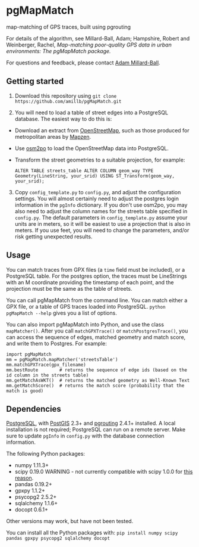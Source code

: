 # pgMapMatch
map-matching of GPS traces, built using pgrouting

For details of the algorithm, see Millard-Ball, Adam; Hampshire, Robert and Weinberger, Rachel, *Map-matching poor-quality GPS data in urban environments: The pgMapMatch package.* 

For questions and feedback, please contact [Adam Millard-Ball](https://people.ucsc.edu/~adammb/).

## Getting started ##
1. Download this repository using `git clone https://github.com/amillb/pgMapMatch.git`

2. You will need to load a table of street edges into a PostgreSQL database. The easiest way to do this is:
  * Download an extract from [OpenStreetMap](http://www.openstreetmap.org/), such as those produced for metropolitan areas by [Mapzen](https://mapzen.com/data/metro-extracts/).
  * Use [osm2po](http://osm2po.de) to load the OpenStreetMap data into PostgreSQL.
  * Transform the street geometries to a suitable projection, for example: 

     `ALTER TABLE streets_table ALTER COLUMN geom_way TYPE Geometry(LineString, your_srid) USING ST_Transform(geom_way, your_srid);` 

3. Copy `config_template.py` to `config.py`, and adjust the configuration settings. You will almost certainly need to adjust the postgres login information in the `pgInfo` dictionary. If you don't use osm2po, you may also need to adjust the column names for the streets table specified in `config.py`. The default parameters in `config_template.py` assume your units are in meters, so it will be easiest to use a projection that is also in meters. If you use feet, you will need to change the parameters, and/or risk getting unexpected results.

## Usage ##
You can match traces from GPX files (a `time` field must be included), or a PostgreSQL table. For the postgres option, the traces must be LineStrings with an M coordinate providing the timestamp of each point, and the projection must be the same as the table of streets.

You can call pgMapMatch from the command line. You can match either a GPX file, or a table of GPS traces loaded into PostgreSQL. `python pgMapMatch --help` gives you a list of options. 

You can also import pgMapMatch into Python, and use the class `mapMatcher()`. After you call `matchGPXTrace()` or `matchPostgresTrace()`, you can access the sequence of edges, matched geometry and match score, and write them to Postgres. For example:
```
import pgMapMatch
mm = pgMapMatch.mapMatcher('streetsTable')
mm.matchGPXTrace(gpx_filename)
mm.bestRoute        # returns the sequence of edge ids (based on the id column in the streets table)
mm.getMatchAsWKT()  # returns the matched geometry as Well-Known Text
mm.getMatchScore()  # returns the match score (probability that the match is good)
```

## Dependencies ##

[PostgreSQL](https://www.postgresql.org/download/), with [PostGIS](https://postgis.net/install/) 2.3+ and [pgrouting](http://pgrouting.org/download.html) 2.4.1+ installed. A local installation is not required; PostgreSQL can run on a remote server. Make sure to update `pgInfo` in `config.py` with the database connection information.

The following Python packages:  
* numpy 1.11.3+  
* scipy 0.19.0 WARNING - not currently compatible with scipy 1.0.0 for [this reason](https://github.com/scipy/scipy/issues/8338).
* pandas 0.19.2+  
* gpxpy 1.1.2+  
* psycopg2 2.5.2+  
* sqlalchemy 1.1.6+  
* docopt 0.6.1+  

Other versions may work, but have not been tested.

You can install all the Python packages with:
`pip install numpy scipy pandas gpxpy psycopg2 sqlalchemy docopt`
